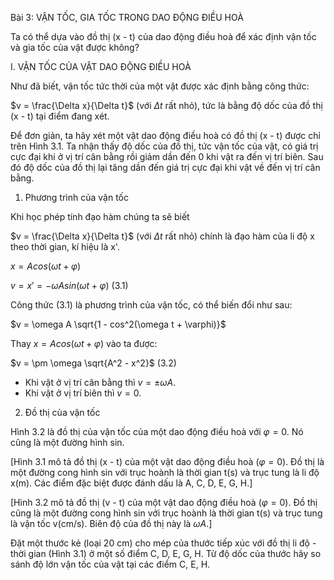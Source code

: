 Bài 3: VẬN TỐC, GIA TỐC TRONG DAO ĐỘNG ĐIỀU HOÀ

Ta có thể dựa vào đồ thị (x - t) của dao động điều hoà để xác định vận tốc và gia tốc của vật được không?

I. VẬN TỐC CỦA VẬT DAO ĐỘNG ĐIỀU HOÀ

Như đã biết, vận tốc tức thời của một vật được xác định bằng công thức:

$v = \frac{\Delta x}{\Delta t}$ (với $\Delta t$ rất nhỏ), tức là bằng độ dốc của đồ thị (x - t) tại điểm đang xét.

Để đơn giản, ta hãy xét một vật dao động điều hoà có đồ thị (x - t) được chỉ trên Hình 3.1. Ta nhận thấy độ dốc của đồ thị, tức vận tốc của vật, có giá trị cực đại khi ở vị trí cân bằng rồi giảm dần đến 0 khi vật ra đến vị trí biên. Sau đó độ dốc của đồ thị lại tăng dần đến giá trị cực đại khi vật về đến vị trí cân bằng.

1. Phương trình của vận tốc

Khi học phép tính đạo hàm chúng ta sẽ biết

$v = \frac{\Delta x}{\Delta t}$ (với $\Delta t$ rất nhỏ) chính là đạo hàm của li độ x theo thời gian, kí hiệu là x'.

$x = Acos(\omega t + \varphi)$

$v = x' = -\omega A sin(\omega t + \varphi)$ (3.1)

Công thức (3.1) là phương trình của vận tốc, có thể biến đổi như sau:

$v = \omega A \sqrt{1 - cos^2(\omega t + \varphi)}$

Thay $x = Acos(\omega t + \varphi)$ vào ta được:

$v = \pm \omega \sqrt{A^2 - x^2}$ (3.2)

- Khi vật ở vị trí cân bằng thì $v = \pm \omega A$.
- Khi vật ở vị trí biên thì $v = 0$.

2. Đồ thị của vận tốc

Hình 3.2 là đồ thị của vận tốc của một dao động điều hoà với $\varphi = 0$. Nó cũng là một đường hình sin.

[Hình 3.1 mô tả đồ thị (x - t) của một vật dao động điều hoà ($\varphi = 0$). Đồ thị là một đường cong hình sin với trục hoành là thời gian t(s) và trục tung là li độ x(m). Các điểm đặc biệt được đánh dấu là A, C, D, E, G, H.]

[Hình 3.2 mô tả đồ thị (v - t) của một vật dao động điều hoà ($\varphi = 0$). Đồ thị cũng là một đường cong hình sin với trục hoành là thời gian t(s) và trục tung là vận tốc v(cm/s). Biên độ của đồ thị này là $\omega A$.]

Đặt một thước kẻ (loại 20 cm) cho mép của thước tiếp xúc với đồ thị li độ - thời gian (Hình 3.1) ở một số điểm C, D, E, G, H. Từ độ dốc của thước hãy so sánh độ lớn vận tốc của vật tại các điểm C, E, H.